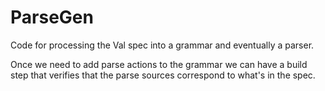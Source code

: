 # ParseGen

Code for processing the Val spec into a grammar and eventually a parser.

Once we need to add parse actions to the grammar we can have a build step that verifies that the
parse sources correspond to what's in the spec.
